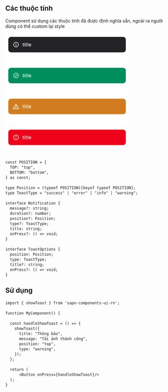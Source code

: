 
## Các thuộc tính

Component sử dụng các thuộc tính đã được định nghĩa sẵn, ngoài ra người dùng có thể custom lại style

 
![Toast](./src/assets/images/toast.png)

```tsx

const POSITION = {
  TOP: "top",
  BOTTOM: "bottom",
} as const;

type Position = (typeof POSITION)[keyof typeof POSITION];
type ToastType = "success" | "error" | "info" | "warning";

interface Notification {
  message?: string;
  duration?: number;
  position?: Position;
  type?: ToastType;
  title: string;
  onPress?: () => void;
}

interface ToastOptions {
  position: Position;
  type: ToastType;
  title?: string;
  onPress?: () => void;
}

```

## Sử dụng

```tsx
import { showToast } from 'sapo-components-ui-rn';

function MyComponent() {

  const handleShowToast = () => {
    showToast({
      title: "Thông báo",
      message: "Tải ảnh thành công",
      position: "top",
      type: "warning",
    });
  };

  return (
      <Button onPress={handleShowToast}/>
  );
}
```
